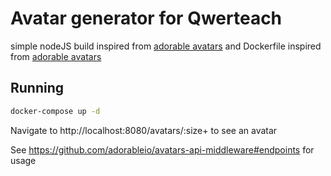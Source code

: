 # Avatar generator for Qwerteach

simple nodeJS build inspired from [adorable avatars](https://github.com/adorableio/avatars-api-middleware)
and Dockerfile inspired from [adorable avatars](https://github.com/aldrio/adorable-avatars)

## Running

```bash
docker-compose up -d
```

Navigate to http://localhost:8080/avatars/:size+ to see an avatar

See https://github.com/adorableio/avatars-api-middleware#endpoints for usage